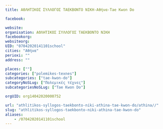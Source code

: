 ```yaml
---
title: ΑΘΛΗΤΙΚΟΣ ΣΥΛΛΟΓΟΣ ΤΑΕΚΒΟΝΤΟ ΝΙΚΗ-Αθήνα-Tae Kwon Do

facebook:

website:
organisation: ΑΘΛΗΤΙΚΟΣ ΣΥΛΛΟΓΟΣ ΤΑΕΚΒΟΝΤΟ ΝΙΚΗ
facebookorg:
websiteorg:
UID: "07042020141101school"
cities: "Αθήνα"
perioxi: ""
address: ""

places: [""]
categories: ["polemikes-texnes"]
subcategories: ["tae-kwon-do"]
categoryNoSLug: ["Πολεμικές τέχνες"]
subcategoriesNoSLug: ["Tae Kwon Do"]

orgUID: org14042020000752

url: "athlitikos-syllogos-taekbonto-niki-athina-tae-kwon-do/athina//"
slug: "athlitikos-syllogos-taekbonto-niki-athina-tae-kwon-do"
aliases:
    - /07042020141101school
---
```





